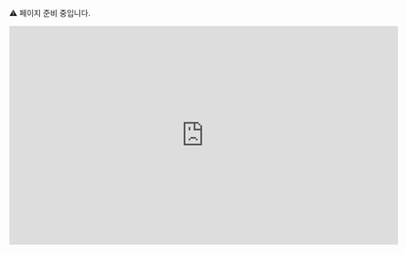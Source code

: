⚠️ 페이지 준비 중입니다.
<iframe width="700" height="394" src="https://www.youtube.com/embed/qGp6dorrR-M" frameborder="0" allowfullscreen></iframe>